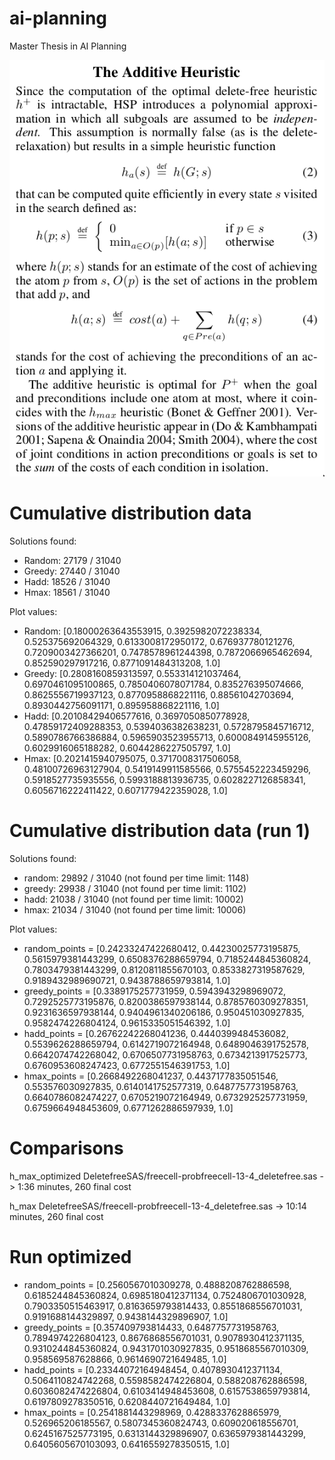 # ai-planning
Master Thesis in AI Planning

![Additive heuristic definition](images/h_add.png)

# Cumulative distribution data

Solutions found:
- Random: 27179 / 31040
- Greedy: 27440 / 31040
- Hadd: 18526 / 31040
- Hmax: 18561 / 31040

Plot values:
- Random:  [0.18000263643553915, 0.3925982072238334, 0.525375692064329, 0.6133008172950172, 0.676937780121276, 0.7209003427366201, 0.7478578961244398, 0.7872066965462694, 0.852590297917216, 0.8771091484313208, 1.0]
- Greedy:  [0.2808160859313597, 0.553314121037464, 0.6970461095100865, 0.7850406078071784, 0.835276395074666, 0.8625556719937123, 0.8770958868221116, 0.88561042703694, 0.8930442756091171, 0.895958868221116, 1.0]
- Hadd:  [0.20108429406577616, 0.3697050850778928, 0.47859172409288353, 0.5394036382638231, 0.5728795845716712, 0.5890786766386884, 0.5965903523955713, 0.6000849145955126, 0.6029916065188282, 0.6044286227505797, 1.0]
- Hmax:  [0.2021415940795075, 0.3717008317506058, 0.48100726963127904, 0.5419149911585566, 0.5755452223459296, 0.5918527735935556, 0.5993188813936735, 0.6028227126858341, 0.6056716222411422, 0.6071779422359028, 1.0]

# Cumulative distribution data (run 1)

Solutions found:
- random: 29892 / 31040 (not found per time limit: 1148)
- greedy: 29938 / 31040 (not found per time limit: 1102)
- hadd:   21038 / 31040 (not found per time limit: 10002)
- hmax:   21034 / 31040 (not found per time limit: 10006)

Plot values:
- random_points =  [0.24233247422680412, 0.44230025773195875, 0.5615979381443299, 0.6508376288659794, 0.7185244845360824, 0.7803479381443299, 0.8120811855670103, 0.8533827319587629, 0.9189432989690721, 0.9438788659793814, 1.0]
- greedy_points =  [0.3389175257731959, 0.5943943298969072, 0.7292525773195876, 0.8200386597938144, 0.8785760309278351, 0.9231636597938144, 0.9404961340206186, 0.950451030927835, 0.9582474226804124, 0.9615335051546392, 1.0]
- hadd_points =  [0.26762242268041236, 0.4440399484536082, 0.5539626288659794, 0.6142719072164948, 0.6489046391752578, 0.6642074742268042, 0.6706507731958763, 0.6734213917525773, 0.6760953608247423, 0.6772551546391753, 1.0]
- hmax_points =  [0.2668492268041237, 0.4437177835051546, 0.553576030927835, 0.6140141752577319, 0.6487757731958763, 0.6640786082474227, 0.6705219072164949, 0.6732925257731959, 0.6759664948453609, 0.6771262886597939, 1.0]

# Comparisons

h_max_optimized DeletefreeSAS/freecell-probfreecell-13-4_deletefree.sas -> 1:36 minutes, 260 final cost

h_max DeletefreeSAS/freecell-probfreecell-13-4_deletefree.sas -> 10:14 minutes, 260 final cost

# Run optimized

- random_points =  [0.2560567010309278, 0.4888208762886598, 0.6185244845360824, 0.6985180412371134, 0.7524806701030928, 0.7903350515463917, 0.8163659793814433, 0.8551868556701031, 0.9191688144329897, 0.9438144329896907, 1.0]
- greedy_points =  [0.357409793814433, 0.6487757731958763, 0.7894974226804123, 0.8676868556701031, 0.9078930412371135, 0.9310244845360824, 0.9431701030927835, 0.9518685567010309, 0.958569587628866, 0.9614690721649485, 1.0]
- hadd_points =  [0.23344072164948454, 0.4078930412371134, 0.5064110824742268, 0.5598582474226804, 0.588208762886598, 0.6036082474226804, 0.6103414948453608, 0.6157538659793814, 0.6197809278350516, 0.6208440721649484, 1.0]
- hmax_points =  [0.2541881443298969, 0.4288337628865979, 0.526965206185567, 0.5807345360824743, 0.609020618556701, 0.6245167525773195, 0.6313144329896907, 0.6365979381443299, 0.6405605670103093, 0.6416559278350515, 1.0]
